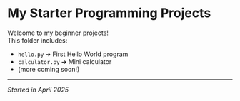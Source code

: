 # My Starter Programming Projects

Welcome to my beginner projects!  
This folder includes:

- `hello.py` ➔ First Hello World program
- `calculator.py` ➔ Mini calculator
- (more coming soon!)

---
*Started in April 2025*
